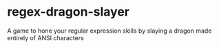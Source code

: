 regex-dragon-slayer
===================

A game to hone your regular expression skills by slaying a dragon made entirely of ANSI characters
